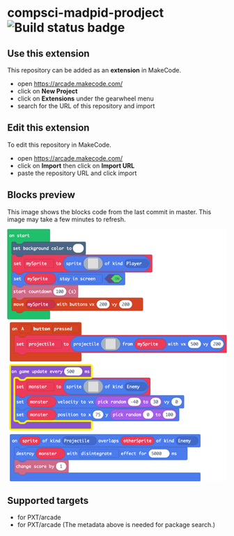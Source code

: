 # compsci-madpid-prodject ![Build status badge](https://github.com/thomascompsci/compsci-madpid-prodject/workflows/MakeCode/badge.svg)



## Use this extension

This repository can be added as an **extension** in MakeCode.

* open https://arcade.makecode.com/
* click on **New Project**
* click on **Extensions** under the gearwheel menu
* search for the URL of this repository and import

## Edit this extension

To edit this repository in MakeCode.

* open https://arcade.makecode.com/
* click on **Import** then click on **Import URL**
* paste the repository URL and click import

## Blocks preview

This image shows the blocks code from the last commit in master.
This image may take a few minutes to refresh.

![A rendered view of the blocks](https://github.com/thomascompsci/compsci-madpid-prodject/raw/master/.makecode/blocks.png)

## Supported targets

* for PXT/arcade
* for PXT/arcade
(The metadata above is needed for package search.)

